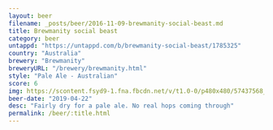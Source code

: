 ```yaml
---
layout: beer
filename: _posts/beer/2016-11-09-brewmanity-social-beast.md
title: Brewmanity social beast
category: beer
untappd: "https://untappd.com/b/brewmanity-social-beast/1785325"
country: "Australia"
brewery: "Brewmanity"
breweryURL: "/brewery/brewmanity.html"
style: "Pale Ale - Australian"
score: 6
img: https://scontent.fsyd9-1.fna.fbcdn.net/v/t1.0-0/p480x480/57437568_10157070305083745_1874257654197518336_o.jpg?_nc_cat=101&_nc_sid=e007fa&_nc_ohc=OxYWNlLmSsMAX90f_Fn&_nc_ht=scontent.fsyd9-1.fna&_nc_tp=6&oh=be25392d72364decc9bab2bd99bac22e&oe=5F480B22
beer-date: "2019-04-22"
desc: "Fairly dry for a pale ale. No real hops coming through"
permalink: /beer/:title.html
---
```

